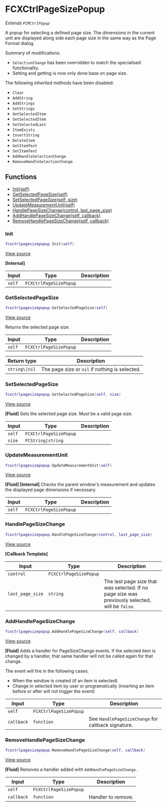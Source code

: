 # FCXCtrlPageSizePopup

*Extends `FCMCtrlPopup`*

A popup for selecting a defined page size. The dimensions in the current unit are displayed along side each page size in the same way as the Page Format dialog.

Summary of modifications:
- `SelectionChange` has been overridden to match the specialised functionality.
- Setting and getting is now only done base on page size.

The following inherited methods have been disabled:
- `Clear`
- `AddString`
- `AddStrings`
- `SetStrings`
- `GetSelectedItem`
- `SetSelectedItem`
- `SetSelectedLast`
- `ItemExists`
- `InsertString`
- `DeleteItem`
- `GetItemText`
- `SetItemText`
- `AddHandleSelectionChange`
- `RemoveHandleSelectionChange`

## Functions

- [Init(self)](#init)
- [GetSelectedPageSize(self)](#getselectedpagesize)
- [SetSelectedPageSize(self, size)](#setselectedpagesize)
- [UpdateMeasurementUnit(self)](#updatemeasurementunit)
- [HandlePageSizeChange(control, last_page_size)](#handlepagesizechange)
- [AddHandlePageSizeChange(self, callback)](#addhandlepagesizechange)
- [RemoveHandlePageSizeChange(self, callback)](#removehandlepagesizechange)

### Init

```lua
fcxctrlpagesizepopup.Init(self)
```

[View source](https://github.com/finale-lua/lua-scripts/tree/master/src/mixin/FCXCtrlPageSizePopup.lua#L84)

**[Internal]**

| Input | Type | Description |
| ----- | ---- | ----------- |
| `self` | `FCXCtrlPageSizePopup` |  |

### GetSelectedPageSize

```lua
fcxctrlpagesizepopup.GetSelectedPageSize(self)
```

[View source](https://github.com/finale-lua/lua-scripts/tree/master/src/mixin/FCXCtrlPageSizePopup.lua#L98)

Returns the selected page size.

| Input | Type | Description |
| ----- | ---- | ----------- |
| `self` | `FCXCtrlPageSizePopup` |  |

| Return type | Description |
| ----------- | ----------- |
| `string\\|nil` | The page size or `nil` if nothing is selected. |

### SetSelectedPageSize

```lua
fcxctrlpagesizepopup.SetSelectedPageSize(self, size)
```

[View source](https://github.com/finale-lua/lua-scripts/tree/master/src/mixin/FCXCtrlPageSizePopup.lua#L116)

**[Fluid]**
Sets the selected page size. Must be a valid page size.

| Input | Type | Description |
| ----- | ---- | ----------- |
| `self` | `FCXCtrlPageSizePopup` |  |
| `size` | `FCString\|string` |  |

### UpdateMeasurementUnit

```lua
fcxctrlpagesizepopup.UpdateMeasurementUnit(self)
```

[View source](https://github.com/finale-lua/lua-scripts/tree/master/src/mixin/FCXCtrlPageSizePopup.lua#L144)

**[Fluid] [Internal]**
Checks the parent window's measurement and updates the displayed page dimensions if necessary.

| Input | Type | Description |
| ----- | ---- | ----------- |
| `self` | `FCXCtrlPageSizePopup` |  |

### HandlePageSizeChange

```lua
fcxctrlpagesizepopup.HandlePageSizeChange(control, last_page_size)
```

[View source](https://github.com/finale-lua/lua-scripts/tree/master/src/mixin/FCXCtrlPageSizePopup.lua#L158)

**[Callback Template]**

| Input | Type | Description |
| ----- | ---- | ----------- |
| `control` | `FCXCtrlPageSizePopup` |  |
| `last_page_size` | `string` | The last page size that was selected. If no page size was previously selected, will be `false`. |

### AddHandlePageSizeChange

```lua
fcxctrlpagesizepopup.AddHandlePageSizeChange(self, callback)
```

[View source](https://github.com/finale-lua/lua-scripts/tree/master/src/mixin/FCXCtrlPageSizePopup.lua#L176)

**[Fluid]**
Adds a handler for PageSizeChange events.
If the selected item is changed by a handler, that same handler will not be called again for that change.

The event will fire in the following cases:
- When the window is created (if an item is selected)
- Change in selected item by user or programatically (inserting an item before or after will not trigger the event)

| Input | Type | Description |
| ----- | ---- | ----------- |
| `self` | `FCXCtrlPageSizePopup` |  |
| `callback` | `function` | See `HandlePageSizeChange` for callback signature. |

### RemoveHandlePageSizeChange

```lua
fcxctrlpagesizepopup.RemoveHandlePageSizeChange(self, callback)
```

[View source](https://github.com/finale-lua/lua-scripts/tree/master/src/mixin/FCXCtrlPageSizePopup.lua#L181)

**[Fluid]**
Removes a handler added with `AddHandlePageSizeChange`.

| Input | Type | Description |
| ----- | ---- | ----------- |
| `self` | `FCXCtrlPageSizePopup` |  |
| `callback` | `function` | Handler to remove. |
